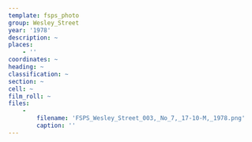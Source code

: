 ```yaml
---
template: fsps_photo
group: Wesley_Street
year: '1978'
description: ~
places:
    - ''
coordinates: ~
heading: ~
classification: ~
section: ~
cell: ~
film_roll: ~
files:
    -
        filename: 'FSPS_Wesley_Street_003,_No_7,_17-10-M,_1978.png'
        caption: ''
---
```


